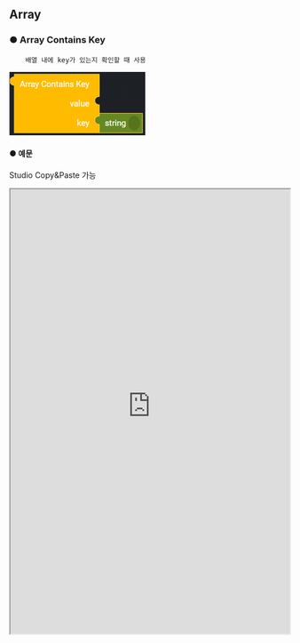 ## Array

### ● Array Contains Key

        배열 내에 key가 있는지 확인할 때 사용

![](../../../img/assets/image%20%28129%29.png)

#### ● 예문

<p class='comment'>Studio Copy&Paste 가능</p>
<iframe
    src="https://d1sxhpvag16wqc.cloudfront.net/v3.1.0/array/array_contains_key"
    width="100%"
    height="800px"
    allow=""
    sandbox="allow-scripts allow-same-origin" />
<div class="display-pdf">
    <p><img src="../../../img/assets/image%20%28373%29.png" alt="" /></p>
    <p><img src="../../../img/assets/image%20%28368%29.png" alt="" /></p>
    <p><img src="../../../img/assets/image%20%28377%29.png" alt="" /></p>
</div>

#### ● 결과

```text
{
  "result": {
    "arrayContainsKey": true
  }
}
```

### ● Array Count

        배열 요소의 개수를 확인할 때 사용

![](../../../img/assets/image%20%28121%29.png)

#### ● 예문

<p class='comment'>Studio Copy&Paste 가능</p>
<iframe
    src="https://d1sxhpvag16wqc.cloudfront.net/v3.1.0/array/array_count"
    width="100%"
    height="800px"
    allow=""
    sandbox="allow-scripts allow-same-origin"/>
<div class="display-pdf">
    <p><img src="../../../img/assets/image%20%28366%29.png" alt="" /></p>
    <p><img src="../../../img/assets/image%20%28321%29.png" alt="" /></p>
    <p><img src="../../../img/assets/image%20%28370%29.png" alt="" /></p>
</div>

#### ● 결과

```text
{
  "result": {
    "array-count": 4
  }
}
```

### ● Array Equals

        두 개의 배열의 요소가 동일한지 확인할 때 사용

![](../../../img/assets/image%20%28135%29.png)

#### ● 예문

<p class='comment'>Studio Copy&Paste 가능</p>
<iframe
    src="https://d1sxhpvag16wqc.cloudfront.net/v3.1.0/array/array_equals"
    width="100%"
    height="800px"
    allow=""
    sandbox="allow-scripts allow-same-origin"/>
<div class="display-pdf">
    <p><img src="../../../img/assets/image%20%28346%29.png" alt="" /></p>
    <p><img src="../../../img/assets/image%20%28362%29.png" alt="" /></p>
    <p><img src="../../../img/assets/image%20%28329%29.png" alt="" /></p>
</div>

#### ● 결과

```text
{
  "result": {
    "arrayResult": true
  }
}
```
